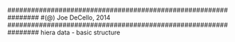 ################################################################
#(@) Joe DeCello, 2014
################################################################
hiera data - basic structure
